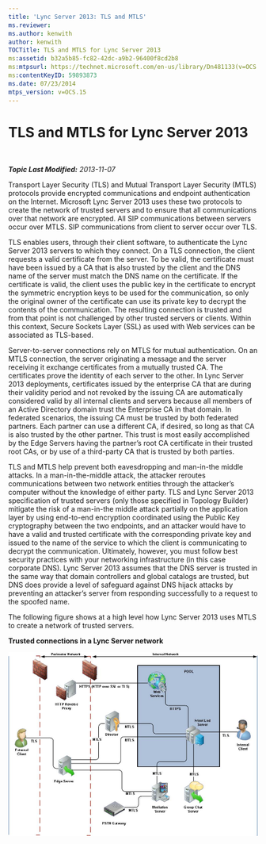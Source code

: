 ```yaml
---
title: 'Lync Server 2013: TLS and MTLS'
ms.reviewer: 
ms.author: kenwith
author: kenwith
TOCTitle: TLS and MTLS for Lync Server 2013
ms:assetid: b32a5b85-fc82-42dc-a9b2-96400f8cd2b8
ms:mtpsurl: https://technet.microsoft.com/en-us/library/Dn481133(v=OCS.15)
ms:contentKeyID: 59893873
ms.date: 07/23/2014
mtps_version: v=OCS.15
---
```


<div data-xmlns="http://www.w3.org/1999/xhtml">

<div class="topic" data-xmlns="http://www.w3.org/1999/xhtml" data-msxsl="urn:schemas-microsoft-com:xslt" data-cs="http://msdn.microsoft.com/en-us/">

<div data-asp="http://msdn2.microsoft.com/asp">

# TLS and MTLS for Lync Server 2013

</div>

<div id="mainSection">

<div id="mainBody">

<span> </span>

_**Topic Last Modified:** 2013-11-07_

Transport Layer Security (TLS) and Mutual Transport Layer Security (MTLS) protocols provide encrypted communications and endpoint authentication on the Internet. Microsoft Lync Server 2013 uses these two protocols to create the network of trusted servers and to ensure that all communications over that network are encrypted. All SIP communications between servers occur over MTLS. SIP communications from client to server occur over TLS.

TLS enables users, through their client software, to authenticate the Lync Server 2013 servers to which they connect. On a TLS connection, the client requests a valid certificate from the server. To be valid, the certificate must have been issued by a CA that is also trusted by the client and the DNS name of the server must match the DNS name on the certificate. If the certificate is valid, the client uses the public key in the certificate to encrypt the symmetric encryption keys to be used for the communication, so only the original owner of the certificate can use its private key to decrypt the contents of the communication. The resulting connection is trusted and from that point is not challenged by other trusted servers or clients. Within this context, Secure Sockets Layer (SSL) as used with Web services can be associated as TLS-based.

Server-to-server connections rely on MTLS for mutual authentication. On an MTLS connection, the server originating a message and the server receiving it exchange certificates from a mutually trusted CA. The certificates prove the identity of each server to the other. In Lync Server 2013 deployments, certificates issued by the enterprise CA that are during their validity period and not revoked by the issuing CA are automatically considered valid by all internal clients and servers because all members of an Active Directory domain trust the Enterprise CA in that domain. In federated scenarios, the issuing CA must be trusted by both federated partners. Each partner can use a different CA, if desired, so long as that CA is also trusted by the other partner. This trust is most easily accomplished by the Edge Servers having the partner’s root CA certificate in their trusted root CAs, or by use of a third-party CA that is trusted by both parties.

TLS and MTLS help prevent both eavesdropping and man-in-the middle attacks. In a man-in-the-middle attack, the attacker reroutes communications between two network entities through the attacker’s computer without the knowledge of either party. TLS and Lync Server 2013 specification of trusted servers (only those specified in Topology Builder) mitigate the risk of a man-in-the middle attack partially on the application layer by using end-to-end encryption coordinated using the Public Key cryptography between the two endpoints, and an attacker would have to have a valid and trusted certificate with the corresponding private key and issued to the name of the service to which the client is communicating to decrypt the communication. Ultimately, however, you must follow best security practices with your networking infrastructure (in this case corporate DNS). Lync Server 2013 assumes that the DNS server is trusted in the same way that domain controllers and global catalogs are trusted, but DNS does provide a level of safeguard against DNS hijack attacks by preventing an attacker’s server from responding successfully to a request to the spoofed name.

The following figure shows at a high level how Lync Server 2013 uses MTLS to create a network of trusted servers.

**Trusted connections in a Lync Server network**

![437749da-c372-4f0d-ac72-ccfd5191696b](images/Dn481133.437749da-c372-4f0d-ac72-ccfd5191696b(OCS.15).jpg "437749da-c372-4f0d-ac72-ccfd5191696b")

</div>

<span> </span>

</div>

</div>

</div>

